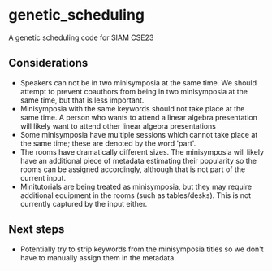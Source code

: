 # genetic_scheduling
A genetic scheduling code for SIAM CSE23

## Considerations
* Speakers can not be in two minisymposia at the same time. We should attempt to prevent coauthors from being in two minisymposia at the same time, but that is less important.
* Minisymposia with the same keywords should not take place at the same time. A person who wants to attend a linear algebra presentation will likely want to attend other linear algebra presentations
* Some minisymposia have multiple sessions which cannot take place at the same time; these are denoted by the word 'part'.
* The rooms have dramatically different sizes. The minisymposia will likely have an additional piece of metadata estimating their popularity so the rooms can be assigned accordingly, although that is not part of the current input.
* Minitutorials are being treated as minisymposia, but they may require additional equipment in the rooms (such as tables/desks). This is not currently captured by the input either.

## Next steps
* Potentially try to strip keywords from the minisymposia titles so we don't have to manually assign them in the metadata.
